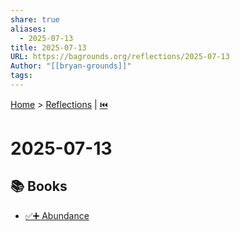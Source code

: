 ```yaml
---
share: true
aliases:
  - 2025-07-13
title: 2025-07-13
URL: https://bagrounds.org/reflections/2025-07-13
Author: "[[bryan-grounds]]"
tags: 
---
```

[Home](../index.md) > [Reflections](./index.md) | [⏮️](./2025-07-12.md)  
# 2025-07-13  
## 📚 Books  
- [✅➕ Abundance](../books/abundance.md)